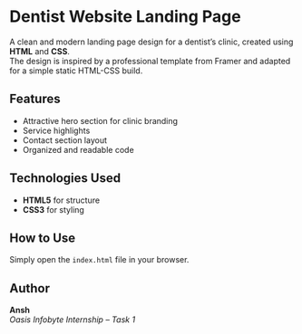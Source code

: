 # Dentist Website Landing Page

A clean and modern landing page design for a dentist’s clinic, created using **HTML** and **CSS**.  
The design is inspired by a professional template from Framer and adapted for a simple static HTML-CSS build.

## Features
- Attractive hero section for clinic branding
- Service highlights
- Contact section layout
- Organized and readable code

## Technologies Used
- **HTML5** for structure
- **CSS3** for styling

## How to Use
Simply open the `index.html` file in your browser.

## Author
**Ansh**  
*Oasis Infobyte Internship – Task 1*
